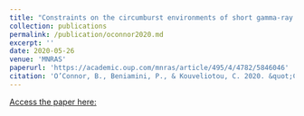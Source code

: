 ```yaml
---
title: "Constraints on the circumburst environments of short gamma-ray bursts "
collection: publications
permalink: /publication/oconnor2020.md
excerpt: ''
date: 2020-05-26
venue: 'MNRAS'
paperurl: 'https://academic.oup.com/mnras/article/495/4/4782/5846046'
citation: 'O’Connor, B., Beniamini, P., & Kouveliotou, C. 2020. &quot;Constraints on the circumburst environments of short gamma-ray bursts&quot;. <i>MNRAS<i>, 495, 4782'
---
```


[Access the paper here:](https://academic.oup.com/mnras/article/495/4/4782/5846046)

